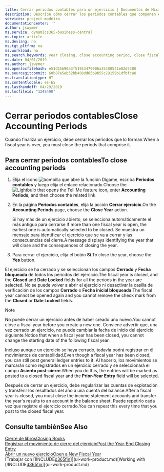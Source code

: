 ```yaml
---
title: Cerrar periodos contables para un ejercicio | Documentos de Microsoft
description: Describe cómo cerrar los periodos contables que componen el ejercicio.
services: project-madeira
documentationcenter: ''
author: jswymer
ms.service: dynamics365-business-central
ms.topic: article
ms.devlang: na
ms.tgt_pltfrm: na
ms.workload: na
ms.search.keywords: year closing, close accounting period, close fiscal year, bank account detailed trial balance
ms.date: 04/01/2019
ms.author: jswymer
ms.openlocfilehash: e51d25b90a3f51953479906a35380541e02d7380
ms.sourcegitcommit: 60b87e5eb32bb408dd65b9855c29159b1dfbfca8
ms.translationtype: HT
ms.contentlocale: es-ES
ms.lasthandoff: 04/29/2019
ms.locfileid: "1248490"
---
```

# <a name="close-accounting-periods"></a><span data-ttu-id="9d2ee-103">Cerrar periodos contables</span><span class="sxs-lookup"><span data-stu-id="9d2ee-103">Close Accounting Periods</span></span>
<span data-ttu-id="9d2ee-104">Cuando finaliza un ejercicio, debe cerrar los periodos que lo forman.</span><span class="sxs-lookup"><span data-stu-id="9d2ee-104">When a fiscal year is over, you must close the periods that comprise it.</span></span>

## <a name="to-close-accounting-periods"></a><span data-ttu-id="9d2ee-105">Para cerrar periodos contables</span><span class="sxs-lookup"><span data-stu-id="9d2ee-105">To close accounting periods</span></span>
1. <span data-ttu-id="9d2ee-106">Elija el icono ![bombilla que abre la función Dígame](media/ui-search/search_small.png "Dígame que desea hacer"), escriba **Periodos contables** y luego elija el enlace relacionado.</span><span class="sxs-lookup"><span data-stu-id="9d2ee-106">Choose the ![Lightbulb that opens the Tell Me feature](media/ui-search/search_small.png "Tell me what you want to do") icon, enter **Accounting Periods**, and then choose the related link.</span></span>
2. <span data-ttu-id="9d2ee-107">En la página **Periodos contables**, elija la acción **Cerrar ejercicio**.</span><span class="sxs-lookup"><span data-stu-id="9d2ee-107">On the **Accounting Periods** page, choose the **Close Year** action.</span></span>

    <span data-ttu-id="9d2ee-108">Si hay más de un ejercicio abierto, se selecciona automáticamente el más antiguo para cerrarse.</span><span class="sxs-lookup"><span data-stu-id="9d2ee-108">If more than one fiscal year is open, the earliest one is automatically selected to be closed.</span></span> <span data-ttu-id="9d2ee-109">Se muestra un mensaje para identificar el ejercicio que se va a cerrar y las consecuencias del cierre.</span><span class="sxs-lookup"><span data-stu-id="9d2ee-109">A message displays identifying the year that will close and the consequences of closing the year.</span></span>
3. <span data-ttu-id="9d2ee-110">Para cerrar el ejercicio, elija el botón **Sí**.</span><span class="sxs-lookup"><span data-stu-id="9d2ee-110">To close the year, choose the **Yes** button.</span></span>

<span data-ttu-id="9d2ee-111">El ejercicio se ha cerrado y se seleccionan los campos **Cerrado** y **Fecha bloqueada** de todos los periodos del ejercicio.</span><span class="sxs-lookup"><span data-stu-id="9d2ee-111">The fiscal year is closed, and the **Closed** and **Date Locked** fields for all the periods in the year are selected.</span></span> <span data-ttu-id="9d2ee-112">No se puede volver a abrir el ejercicio ni desactivar la casilla de verificación de los campos **Cerrado** o **Fecha inicial bloqueada**.</span><span class="sxs-lookup"><span data-stu-id="9d2ee-112">The fiscal year cannot be opened again and you cannot remove the check mark from the **Closed** or **Date Locked** fields.</span></span>

> [!NOTE]  
>   <span data-ttu-id="9d2ee-113">No puede cerrar un ejercicio antes de haber creado uno nuevo.</span><span class="sxs-lookup"><span data-stu-id="9d2ee-113">You cannot close a fiscal year before you create a new one.</span></span> <span data-ttu-id="9d2ee-114">Conviene advertir que, una vez cerrado un ejercicio, no puede cambiar la fecha de inicio del ejercicio siguiente.</span><span class="sxs-lookup"><span data-stu-id="9d2ee-114">Notice that when a fiscal year has been closed, you cannot change the starting date of the following fiscal year.</span></span>

<span data-ttu-id="9d2ee-115">Incluso aunque un ejercicio se haya cerrado, todavía podrá registrar en él movimientos de contabilidad.</span><span class="sxs-lookup"><span data-stu-id="9d2ee-115">Even though a fiscal year has been closed, you can still post general ledger entries to it.</span></span> <span data-ttu-id="9d2ee-116">Al hacerlo, los movimientos se marcarán como registrados en un ejercicio cerrado y se seleccionará el campo **Asiento post-cierre**.</span><span class="sxs-lookup"><span data-stu-id="9d2ee-116">When you do this, the entries will be marked as posted to a closed fiscal year and the **Prior-Year Entry** field will be selected.</span></span>

<span data-ttu-id="9d2ee-117">Después de cerrar un ejercicio, debe regularizar las cuentas de explotación y transferir los resultados del año a una cuenta del balance.</span><span class="sxs-lookup"><span data-stu-id="9d2ee-117">After a fiscal year is closed, you must close the income statement accounts and transfer the year's results to an account in the balance sheet.</span></span> <span data-ttu-id="9d2ee-118">Puede repetirlo cada vez que registre el ejercicio cerrado.</span><span class="sxs-lookup"><span data-stu-id="9d2ee-118">You can repeat this every time that you post to the closed fiscal year.</span></span>

## <a name="see-also"></a><span data-ttu-id="9d2ee-119">Consulte también</span><span class="sxs-lookup"><span data-stu-id="9d2ee-119">See Also</span></span>
[<span data-ttu-id="9d2ee-120">Cierre de libros</span><span class="sxs-lookup"><span data-stu-id="9d2ee-120">Closing Books</span></span>](year-close-books.md)  
[<span data-ttu-id="9d2ee-121">Registrar el movimiento de cierre del ejercicio</span><span class="sxs-lookup"><span data-stu-id="9d2ee-121">Post the Year-End Closing Entry</span></span>](year-how-post-year-end-close-entry.md)  
[<span data-ttu-id="9d2ee-122">Abrir un nuevo ejercicio</span><span class="sxs-lookup"><span data-stu-id="9d2ee-122">Open a New Fiscal Year</span></span>](finance-how-open-new-fiscal-year.md)  
<span data-ttu-id="9d2ee-123">[Trabajar con [!INCLUDE[d365fin](includes/d365fin_md.md)]](ui-work-product.md)</span><span class="sxs-lookup"><span data-stu-id="9d2ee-123">[Working with [!INCLUDE[d365fin](includes/d365fin_md.md)]](ui-work-product.md)</span></span>
